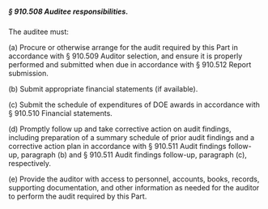 ##### § 910.508 Auditee responsibilities. #####

The auditee must:

(a) Procure or otherwise arrange for the audit required by this Part in accordance with § 910.509 Auditor selection, and ensure it is properly performed and submitted when due in accordance with § 910.512 Report submission.

(b) Submit appropriate financial statements (if available).

(c) Submit the schedule of expenditures of DOE awards in accordance with § 910.510 Financial statements.

(d) Promptly follow up and take corrective action on audit findings, including preparation of a summary schedule of prior audit findings and a corrective action plan in accordance with § 910.511 Audit findings follow- up, paragraph (b) and § 910.511 Audit findings follow-up, paragraph (c), respectively.

(e) Provide the auditor with access to personnel, accounts, books, records, supporting documentation, and other information as needed for the auditor to perform the audit required by this Part.